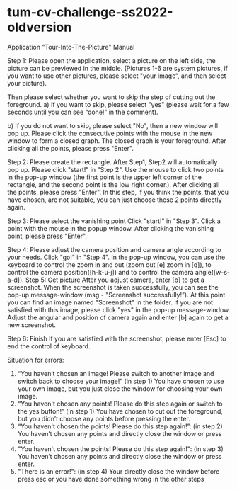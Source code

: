# tum-cv-challenge-ss2022-oldversion

Application "Tour-Into-The-Picture" Manual

Step 1: Please open the application, select a picture on the left side, the picture can be previewed in the middle. (Pictures 1-6 are system pictures, if you want to use other pictures, please select "your image”, and then select your picture). 

Then please select whether you want to skip the step of cutting out the foreground.
a)	If you want to skip, please select "yes" (please wait for a few seconds until you can see “done!” in the comment).

b)	If you do not want to skip, please select "No", then a new window will pop up. Please click the consecutive points with the mouse in the new window to form a closed graph. The closed graph is your foreground. After clicking all the points, please press "Enter". 

Step 2: Please create the rectangle.
After Step1, Step2 will automatically pop up. Please click "start!" in "Step 2". Use the mouse to click two points in the pop-up window (the first point is the upper left corner of the rectangle, and the second point is the low right corner.). After clicking all the points, please press "Enter". In this step, if you think the points, that you have chosen, are not suitable, you can just choose these 2 points directly again.

Step 3: Please select the vanishing point
Click "start!" in "Step 3". Click a point with the mouse in the popup window. After clicking the vanishing point, please press "Enter".

Step 4: Please adjust the camera position and camera angle according to your needs.
Click "go!" in "Step 4". In the pop-up window, you can use the keyboard to control the zoom in and out (zoom out [e] zoom in [q]), to control the camera position([h-k-u-j]) and to control the camera angle([w-s-a-d]).
Step 5: Get picture
    After you adjust camera, enter [b] to get a screenshot. When the screenshot is taken successfully, you can see the pop-up message-window (msg - "Screenshot successfully!”). At this point you can find an image named "Screenshot" in the folder.
If you are not satisfied with this image, please click "yes" in the pop-up message-window. Adjust the angular and position of camera again and enter [b] again to get a new screenshot.

Step 6: Finish
    If you are satisfied with the screenshot, please enter [Esc] to end the control of keyboard.


Situation for errors:
1.	“You haven’t chosen an image! Please switch to another image and switch back to choose your image!” (in step 1)
You have chosen to use your own image, but you just close the window for choosing your own image.
2.	“You haven't chosen any points! Please do this step again or switch to the yes button!” (in step 1)
You have chosen to cut out the foreground, but you didn’t choose any points before pressing the enter.
3.	“You haven't chosen the points! Please do this step again!”: (in step 2)
You haven’t chosen any points and directly close the window or press enter.
4.	"You haven't chosen the points! Please do this step again!": (in step 3)
You haven’t chosen any points and directly close the window or press enter.
5.	"There is an error!": (in step 4)
Your directly close the window before press esc or you have done something wrong in the other steps

